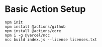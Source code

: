 # Basic Action Setup

```shell
npm init
npm install @actions/github
npm install @actions/core
npm i -g @vercel/ncc
ncc build index.js --license licenses.txt
```
